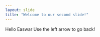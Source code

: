 ```yaml
---
layout: slide
title: "Welcome to our second slide!"
---
```

Hello Easwar
Use the left arrow to go back!
